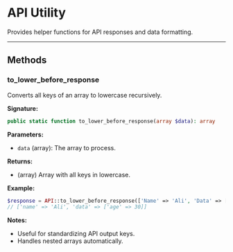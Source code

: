 # API Utility

Provides helper functions for API responses and data formatting.

---

## Methods

### to_lower_before_response
Converts all keys of an array to lowercase recursively.

**Signature:**
```php
public static function to_lower_before_response(array $data): array
```

**Parameters:**
- `data` (array): The array to process.

**Returns:**
- (array) Array with all keys in lowercase.

**Example:**
```php
$response = API::to_lower_before_response(['Name' => 'Ali', 'Data' => ['Age' => 30]]);
// ['name' => 'Ali', 'data' => ['age' => 30]]
```

**Notes:**
- Useful for standardizing API output keys.
- Handles nested arrays automatically.
